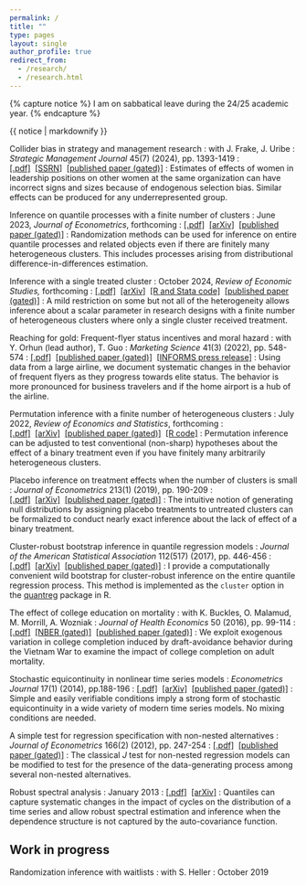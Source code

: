 ```yaml
---
permalink: /
title: ""
type: pages
layout: single
author_profile: true
redirect_from: 
  - /research/
  - /research.html
---
```


{% capture notice %}
I am on sabbatical leave during the 24/25 academic year.
{% endcapture %}
<div class="notice--info">{{ notice | markdownify }}</div>

Collider bias in strategy and management research
: with J. Frake, J. Uribe
: *Strategic Management Journal* 45(7) (2024), pp. 1393-1419
: [[.pdf]](/assets/frake_et_al-colliders.pdf)  [[SSRN]](https://papers.ssrn.com/sol3/papers.cfm?abstract_id=4418418)  [[published paper (gated)]](https://doi.org/10.1002/smj.3588)
: Estimates of effects of women in leadership positions on other women at the same organization can have incorrect signs and sizes because of endogenous selection bias. Similar effects can be produced for any underrepresented group. 

Inference on quantile processes with a finite number of clusters
: June 2023, *Journal of Econometrics*, forthcoming
: [[.pdf]](/assets/hagemann_qteclust.pdf)  [[arXiv]](https://arxiv.org/abs/2301.04687)  [[published paper (gated)]](https://doi.org/10.1016/j.jeconom.2024.105672)
: Randomization methods can be used for inference on entire quantile processes and related objects even if there are finitely many heterogeneous clusters. This includes processes arising from distributional difference-in-differences estimation.

Inference with a single treated cluster
: October 2024, *Review of Economic Studies,* forthcoming
: [[.pdf]](/assets/hagemann_rea.pdf)  [[arXiv]](https://arxiv.org/abs/2010.04076)  [[R and Stata code]](/rea)  [[published paper (gated)]](https://doi.org/10.1093/restud/rdaf002)
: A mild restriction on some but not all of the heterogeneity allows inference about a scalar parameter in research designs with a finite number of heterogeneous clusters where only a single cluster received treatment.

Reaching for gold: Frequent-flyer status incentives and moral hazard
: with Y. Orhun (lead author), T. Guo
: *Marketing Science* 41(3) (2022), pp. 548-574
: [[.pdf]](/assets/orhun-et_al-gold.pdf)  [[published paper (gated)]](https://doi.org/10.1287/mksc.2021.1341)  [[INFORMS press release]](https://www.informs.org/About-INFORMS/News-Room/Press-Releases/Study-Finds-that-Frequent-Flyer-Programs-Increase-Cost-of-Business-Travel)
: Using data from a large airline, we document systematic changes in the behavior of frequent flyers as they progress towards elite status. The behavior is more pronounced for business travelers and if the home airport is a hub of the airline.

Permutation inference with a finite number of heterogeneous clusters
: July 2022, *Review of Economics and Statistics*, forthcoming
: [[.pdf]](/assets/hagemann_rperm.pdf)  [[arXiv]](https://arxiv.org/abs/1907.01049)  [[published paper (gated)]](https://doi.org/10.1162/rest_a_01300)  [[R code]](/ap)
: Permutation inference can be adjusted to test conventional (non-sharp) hypotheses about the effect of a binary treatment even if you have finitely many arbitrarily heterogeneous clusters.

Placebo inference on treatment effects when the number of clusters is small
: *Journal of Econometrics* 213(1) (2019), pp. 190-209
: [[.pdf]](/assets/hagemann_cfish.pdf)  [[arXiv]](https://arxiv.org/abs/1803.02764)  [[published paper (gated)]](https://doi.org/10.1016/j.jeconom.2019.04.011)
: The intuitive notion of generating null distributions by assigning placebo treatments to untreated clusters can be formalized to conduct nearly exact inference about the lack of effect of a binary treatment.

Cluster-robust bootstrap inference in quantile regression models
: *Journal of the American Statistical Association* 112(517) (2017), pp. 446-456
: [[.pdf]](/assets/hagemann_qclust.pdf)  [[arXiv]](https://arxiv.org/abs/1407.7166)  [[published paper (gated)]](https://dx.doi.org/10.1080/01621459.2016.1148610)
: I provide a computationally convenient wild bootstrap for cluster-robust inference on the entire quantile regression process. This method is implemented as the `cluster` option in the [quantreg](https://cran.r-project.org/package=quantreg) package in R.

The effect of college education on mortality
: with K. Buckles, O. Malamud, M. Morrill, A. Wozniak
: *Journal of Health Economics* 50 (2016), pp. 99-114
: [[.pdf]](/assets/buckles-et_al-educmort.pdf)  [[NBER (gated)]](http://www.nber.org/papers/w19222)  [[published paper (gated)]](https://dx.doi.org/10.1016/j.jhealeco.2016.08.002)
: We exploit exogenous variation in college completion induced by draft-avoidance behavior during the Vietnam War to examine the impact of college completion on adult mortality.

Stochastic equicontinuity in nonlinear time series models
: *Econometrics Journal* 17(1) (2014), pp.188-196
: [[.pdf]](/assets/hagemann_equi.pdf)  [[arXiv]](https://arxiv.org/abs/1206.2385)  [[published paper (gated)]](https://dx.doi.org/10.1111/ectj.12013)
: Simple and easily verifiable conditions imply a strong form of stochastic equicontinuity in a wide variety of modern time series models. No mixing conditions are needed.

A simple test for regression specification with non-nested alternatives
: *Journal of Econometrics* 166(2) (2012), pp. 247-254
: [[.pdf]](/assets/hagemann_mjtest.pdf)  [[published paper (gated)]](https://dx.doi.org/10.1016/j.jeconom.2011.09.037)
: The classical *J* test for non-nested regression models can be modified to test for the presence of the data-generating process among several non-nested alternatives.

Robust spectral analysis
: January 2013
: [[.pdf]](/assets/hagemann_jmp.pdf)  [[arXiv]](https://arxiv.org/abs/1111.1965)
: Quantiles can capture systematic changes in the impact of cycles on the distribution of a time series and allow robust spectral estimation and inference when the dependence structure is not captured by the auto-covariance function.

## Work in progress

Randomization inference with waitlists
: with S. Heller
: October 2019
